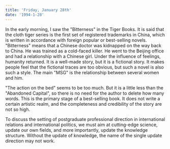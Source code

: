 ```yaml
---
title: 'Friday, January 28th'
date: '1994-1-28'
---
```

In the early morning, I saw the "Bitterness" in the Tiger Books. It is said that the cloth tiger series is the first set of registered trademarks in China, which is written in accordance with foreign popular or best-selling novels. "Bitterness" means that a Chinese doctor was kidnapped on the way back to China. He was trained as a cold-faced killer. He went to the Beijing office and had a relationship with a Chinese girl. Under the influence of feelings, humanity returned. It is a well-made story, but it is a fictional story. It makes people feel that the fictional traces are too obvious, but such a novel is also such a style. The main "MSG" is the relationship between several women and him.

"The action on the bed" seems to be too much. But it is a little less than the "Abandoned Capital", so there is no need for the author to delete how many words. This is the primary stage of a best-selling book. It does not write a certain artistic realm, and the completeness and credibility of the story are not so high.

To discuss the setting of postgraduate professional direction in international relations and international politics, we must aim at cutting-edge science, update our own fields, and more importantly, update the knowledge structure. Without the update of knowledge, the name of the single update direction may not work.